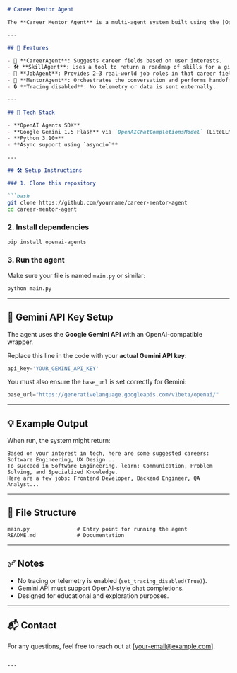 ````markdown
# Career Mentor Agent

The **Career Mentor Agent** is a multi-agent system built using the [OpenAI Agents SDK](https://github.com/openai/openai-python/tree/main/packages/agents) with support for **Google Gemini 1.5 Flash** model via LiteLLM-compatible interface. This agent guides users through career exploration by suggesting fields, skill roadmaps, and real-world job roles.

---

## 🚀 Features

- 🧠 **CareerAgent**: Suggests career fields based on user interests.
- 🛠️ **SkillAgent**: Uses a tool to return a roadmap of skills for a given field.
- 🧳 **JobAgent**: Provides 2–3 real-world job roles in that career field.
- 🔁 **MentorAgent**: Orchestrates the conversation and performs handoffs between the agents.
- 🔒 **Tracing disabled**: No telemetry or data is sent externally.

---

## 🧱 Tech Stack

- **OpenAI Agents SDK**
- **Google Gemini 1.5 Flash** via `OpenAIChatCompletionsModel` (LiteLLM-compatible)
- **Python 3.10+**
- **Async support using `asyncio`**

---

## 🛠️ Setup Instructions

### 1. Clone this repository

```bash
git clone https://github.com/yourname/career-mentor-agent
cd career-mentor-agent
````

### 2. Install dependencies

```bash
pip install openai-agents
```

### 3. Run the agent

Make sure your file is named `main.py` or similar:

```bash
python main.py
```

---

## 🔐 Gemini API Key Setup

The agent uses the **Google Gemini API** with an OpenAI-compatible wrapper.

Replace this line in the code with your **actual Gemini API key**:

```python
api_key='YOUR_GEMINI_API_KEY'
```

You must also ensure the `base_url` is set correctly for Gemini:

```python
base_url="https://generativelanguage.googleapis.com/v1beta/openai/"
```

---

## 💡 Example Output

When run, the system might return:

```
Based on your interest in tech, here are some suggested careers: Software Engineering, UX Design...
To succeed in Software Engineering, learn: Communication, Problem Solving, and Specialized Knowledge.
Here are a few jobs: Frontend Developer, Backend Engineer, QA Analyst...
```

---

## 📂 File Structure

```
main.py               # Entry point for running the agent
README.md             # Documentation
```

---

## ✅ Notes

* No tracing or telemetry is enabled (`set_tracing_disabled(True)`).
* Gemini API must support OpenAI-style chat completions.
* Designed for educational and exploration purposes.

---

## 📬 Contact

For any questions, feel free to reach out at \[[your-email@example.com](mailto:your-email@example.com)].

```

---
